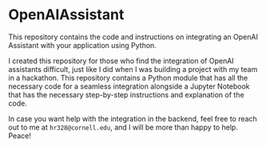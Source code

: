 # OpenAIAssistant
This repository contains the code and instructions on integrating an OpenAI Assistant with your application using Python. 

I created this repository for those who find the integration of OpenAI assistants difficult, just like I did when I was building a project with my team in a hackathon. 
This repository contains a Python module that has all the necessary code for a seamless integration alongside a Jupyter Notebook that has the necessary step-by-step instructions and explanation of the code. 

In case you want help with the integration in the backend, feel free to reach out to me at `hr328@cornell.edu`, and I will be more than happy to help. Peace! 
